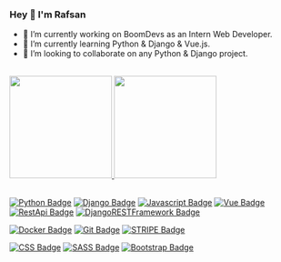 ### Hey 👋 I'm Rafsan



- 🔭 I’m currently working on BoomDevs as an Intern Web Developer.
- 🌱 I’m currently learning Python & Django & Vue.js.
- 👯 I’m looking to collaborate on any Python & Django project.

<!--
**RafsanRifat/RafsanRifat** is a ✨ _special_ ✨ repository because its `README.md` (this file) appears on your GitHub profile.

Here are some ideas to get you started:
- 🤔 I’m looking for help with ...
- 💬 Ask me about ...
- 📫 How to reach me: ...
- 😄 Pronouns: ...
- ⚡ Fun fact: ...
-->
<br>
<div>
  <a href="https://github.com/RafsanRifat">
<!--   <img height="180em" src="https://github-readme-stats.vercel.app/api?username=RafsanRifat&show_icons=true&theme=dracula&include_all_commits=true&count_private=true"/>
  <img height="180em" src="https://github-readme-stats.vercel.app/api/top-langs/?username=RafsanRifat&layout=compact&langs_count=7&theme=dracula"/> -->
    
   <img height="180em" src="https://github-readme-stats.vercel.app/api?username=RafsanRifat&show_icons=true&theme=merko&include_all_commits=true&count_private=true"/>
  <img height="180em" src="https://github-readme-stats.vercel.app/api/top-langs/?username=RafsanRifat&layout=compact&langs_count=7&theme=merko"/>
</div>
  
<div style="display: inline_block"><br>
 <!--<img align="center" alt="Rafa-Python" height="30" width="40" src="https://raw.githubusercontent.com/devicons/devicon/master/icons/python/python-original.svg">-->
  <!--<img align="center" alt="Rafa-django" height="30" width="40" src="https://raw.githubusercontent.com/devicons/devicon/master/icons/django/django-original.svg">-->
  <!--<img align="center" alt="Rafa-Js" height="30" width="40" src="https://raw.githubusercontent.com/devicons/devicon/master/icons/javascript/javascript-plain.svg">-->
<!--<img align="center" alt="Rafa-React" height="30" width="40" src="https://raw.githubusercontent.com/devicons/devicon/master/icons/react/react-original.svg"> -->
  <!--<img align="center" alt="Rafa-HTML" height="30" width="40" src="https://raw.githubusercontent.com/devicons/devicon/master/icons/html5/html5-original.svg">-->
  <!--<img align="center" alt="Rafa-CSS" height="30" width="40" src="https://raw.githubusercontent.com/devicons/devicon/master/icons/css3/css3-original.svg">-->
  <!--<img align="center" alt="Rafa-jquery" height="30" width="40" src="https://raw.githubusercontent.com/devicons/devicon/master/icons/jquery/jquery-original.svg">-->
  <!--<img align="center" alt="Rafa-C" height="30" width="40" src="https://raw.githubusercontent.com/devicons/devicon/master/icons/c/c-original.svg">--> 
  
  
  [![Python Badge](https://img.shields.io/badge/-PYTHON-4F5B93?style=for-the-badge&labelColor=black&logo=python&logoColor=4F5B93)](#)
  [![Django Badge](https://img.shields.io/badge/-Django-f9322c?style=for-the-badge&labelColor=black&logo=django&logoColor=f9322c)](#) 
  [![Javascript Badge](https://img.shields.io/badge/-Javascript-F0DB4F?style=for-the-badge&labelColor=black&logo=javascript&logoColor=F0DB4F)](#) 
  [![Vue Badge](https://img.shields.io/badge/-Vue-42b883?style=for-the-badge&labelColor=black&logo=vue.js&logoColor=42b883)](#)
  [![RestApi Badge](https://img.shields.io/badge/-RestApi-e535ab?style=for-the-badge&labelColor=black&logo=node.js&logoColor=e535ab)](#)
  [![DjangoRESTFramework Badge](https://img.shields.io/badge/-DjangoRESTFramework-1877F2?style=for-the-badge&labelColor=black&logo=visual%20studio&logoColor=1877F2)](#) 
   
  <!--[![DRF Badge](https://img.shields.io/badge/-DRF-1877F2?style=for-the-badge&labelColor=black&logo=visual%20studio&logoColor=1877F2)](#)-->  
  <!--[![Typescript Badge](https://img.shields.io/badge/-Typescript-007acc?style=for-the-badge&labelColor=black&logo=typescript&logoColor=007acc)](#)-->  
  <!--[![React Badge](https://img.shields.io/badge/-React-61DBFB?style=for-the-badge&labelColor=black&logo=react&logoColor=61DBFB)](#)-->   
  <!--[![Nodejs Badge](https://img.shields.io/badge/-Nodejs-3C873A?style=for-the-badge&labelColor=black&logo=node.js&logoColor=3C873A)](#)-->  
  <!--[![Express.js Badge](https://img.shields.io/badge/Express.js-000000?style=for-the-badge&logo=express&logoColor=white)](#)-->  
  <!--[![MongoDB Badge](https://img.shields.io/badge/MongoDB-4EA94B?style=for-the-badge&logo=mongodb&logoColor=white)](#)-->
  <!--[![VsCode Badge](https://img.shields.io/badge/-VSCode-1877F2?style=for-the-badge&labelColor=black&logo=visual%20studio&logoColor=1877F2)](#)-->
  <!--[![Nuxt.js Badge](https://img.shields.io/badge/-Nuxt.js-42b883?style=for-the-badge&labelColor=black&logo=nuxt.js&logoColor=42b883)](#)-->
  
  [![Docker Badge](https://img.shields.io/badge/-Docker-2496ED?style=for-the-badge&labelColor=black&logo=Docker&logoColor=2496ED)](#)
  [![Git Badge](https://img.shields.io/badge/-Git-F05032?style=for-the-badge&labelColor=black&logo=git&logoColor=F05032)](#)
  [![STRIPE Badge](https://img.shields.io/badge/-Stripe-17A36D?style=for-the-badge&labelColor=black&logo=stripe&logoColor=17A36D)](#)
  
  [![CSS Badge](https://img.shields.io/badge/Css-CC6699?style=for-the-badge&logo=sass&logoColor=white)](#)
  [![SASS Badge](https://img.shields.io/badge/Sass-CC6699?style=for-the-badge&logo=sass&logoColor=white)](#) 
  [![Bootstrap Badge](https://img.shields.io/badge/Bootstrap-7111f5?style=for-the-badge&logo=bootstrap&logoColor=7111f5&labelColor=000000)](#)
  
  
</div>
  

